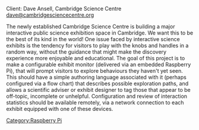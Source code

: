 Client: Dave Ansell, Cambridge Science Centre
<dave@cambridgesciencecentre.org>

The newly established Cambridge Science Centre is building a major
interactive public science exhibition space in Cambridge. We want this
to be the best of its kind in the world! One issue faced by interactive
science exhibits is the tendency for visitors to play with the knobs and
handles in a random way, without the guidance that might make the
discovery experience more enjoyable and educational. The goal of this
project is to make a configurable exhibit monitor (delivered via an
embedded Raspberry Pi), that will prompt visitors to explore behaviours
they haven't yet seen. This should have a simple authoring language
associated with it (perhaps configured via a flow chart) that describes
possible exploration paths, and allows a scientific adviser or exhibit
designer to tag those that appear to be off-topic, incomplete or
unhelpful. Configuration and review of interaction statistics should be
available remotely, via a network connection to each exhibit equipped
with one of these devices.

[Category:Raspberry Pi](Category:Raspberry_Pi "wikilink")